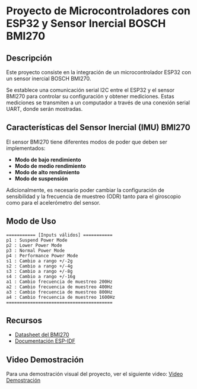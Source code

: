 # Proyecto de Microcontroladores con ESP32 y Sensor Inercial BOSCH BMI270

## Descripción

Este proyecto consiste en la integración de un microcontrolador ESP32 con un sensor inercial BOSCH BMI270.

Se establece una comunicación serial I2C entre el ESP32 y el sensor BMI270 para controlar su configuración y obtener mediciones. Estas mediciones se transmiten a un computador a través de una conexión serial UART, donde serán mostradas.

## Características del Sensor Inercial (IMU) BMI270

El sensor BMI270 tiene diferentes modos de poder que deben ser implementados:

- **Modo de bajo rendimiento**
- **Modo de medio rendimiento**
- **Modo de alto rendimiento**
- **Modo de suspensión**

Adicionalmente, es necesario poder cambiar la configuración de sensibilidad y la frecuencia de muestreo (ODR) tanto para el giroscopio como para el acelerómetro del sensor.

## Modo de Uso

```
=========== [Inputs válidos] ===========
p1 : Suspend Power Mode
p2 : Lower Power Mode
p3 : Normal Power Mode
p4 : Performance Power Mode
s1 : Cambio a rango +/-2g
s2 : Cambio a rango +/-4g
s3 : Cambio a rango +/-8g
s4 : Cambio a rango +/-16g
a1 : Cambio frecuencia de muestreo 200Hz
a2 : Cambio frecuencia de muestreo 400Hz
a3 : Cambio frecuencia de muestreo 800Hz
a4 : Cambio frecuencia de muestreo 1600Hz
========================================
```

## Recursos

- [Datasheet del BMI270](https://www.bosch-sensortec.com/products/motion-sensors/imus/bmi270/)
- [Documentación ESP-IDF](https://docs.espressif.com/projects/esp-idf/en/latest/esp32/)

## Video Demostración

Para una demostración visual del proyecto, ver el siguiente video: [Video Demostración](https://youtu.be/ibvGQPzwFDM?si=VdsOHDcw-h0leEQ3)